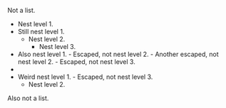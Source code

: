 Not a list.

- Nest level 1.
- Still nest level 1.
    - Nest level 2.
        - Nest level 3.
- Also nest level 1.
        - Escaped, not nest level 2.
        - Another escaped, not nest level 2.
            - Escaped, not nest level 3.
-
- Weird nest level 1.
        - Escaped, not nest level 3.
    - Nest level 2.

Also not a list.
